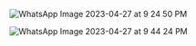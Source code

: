 ![WhatsApp Image 2023-04-27 at 9 24 50 PM](https://user-images.githubusercontent.com/91419527/235078426-427c8d09-09dc-4883-8e00-3d5f4f3cbde9.jpeg)


![WhatsApp Image 2023-04-27 at 9 44 24 PM](https://user-images.githubusercontent.com/91419527/235078165-eddc8bd8-7498-4aaf-bf28-6dd88f0e5d9f.jpeg)

